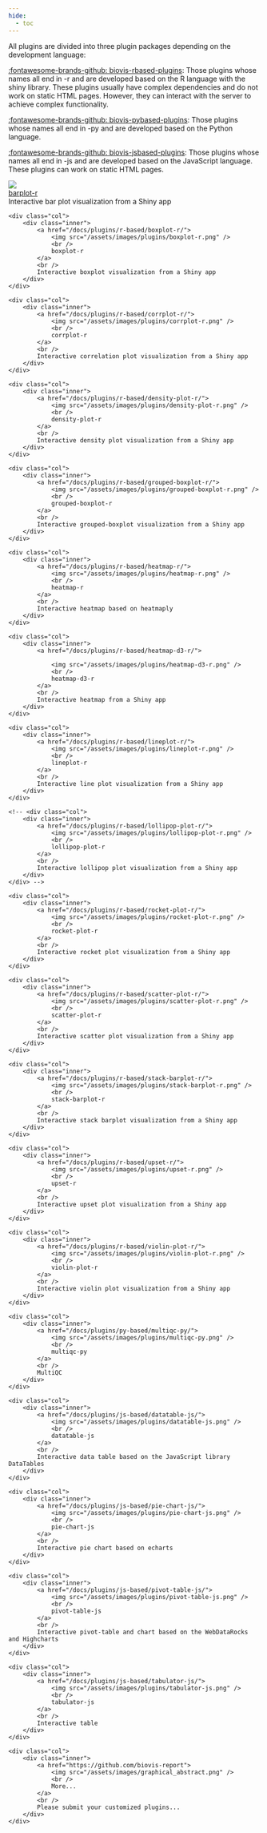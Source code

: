 ```yaml
---
hide:
  - toc
---
```


All plugins are divided into three plugin packages depending on the development language:

[:fontawesome-brands-github: biovis-rbased-plugins](https://github.com/biovis-report/biovis-rbased-plugins): Those plugins whose names all end in -r and are developed based on the R language with the shiny library. These plugins usually have complex dependencies and do not work on static HTML pages. However, they can interact with the server to achieve complex functionality.

[:fontawesome-brands-github: biovis-pybased-plugins](https://github.com/biovis-report/biovis-pybased-plugins): Those plugins whose names all end in -py and are developed based on the Python language.

[:fontawesome-brands-github: biovis-jsbased-plugins](https://github.com/biovis-report/biovis-jsbased-plugins): Those plugins whose names all end in -js and are developed based on the JavaScript language. These plugins can work on static HTML pages.

<div class="row row-cols-2 plugin-grid">
    <div class="col">
        <div class="inner">
            <a href="/docs/plugins/r-based/barplot-r/">
                <img src="/assets/images/plugins/barplot-r.png" />
                <br />
                barplot-r
            </a>
            <br />
            Interactive bar plot visualization from a Shiny app
        </div>
    </div>

    <div class="col">
        <div class="inner">
            <a href="/docs/plugins/r-based/boxplot-r/">
                <img src="/assets/images/plugins/boxplot-r.png" />
                <br />
                boxplot-r
            </a>
            <br />
            Interactive boxplot visualization from a Shiny app
        </div>
    </div>

    <div class="col">
        <div class="inner">
            <a href="/docs/plugins/r-based/corrplot-r/">
                <img src="/assets/images/plugins/corrplot-r.png" />
                <br />
                corrplot-r
            </a>
            <br />
            Interactive correlation plot visualization from a Shiny app
        </div>
    </div>

    <div class="col">
        <div class="inner">
            <a href="/docs/plugins/r-based/density-plot-r/">
                <img src="/assets/images/plugins/density-plot-r.png" />
                <br />
                density-plot-r
            </a>
            <br />
            Interactive density plot visualization from a Shiny app
        </div>
    </div>

    <div class="col">
        <div class="inner">
            <a href="/docs/plugins/r-based/grouped-boxplot-r/">
                <img src="/assets/images/plugins/grouped-boxplot-r.png" />
                <br />
                grouped-boxplot-r
            </a>
            <br />
            Interactive grouped-boxplot visualization from a Shiny app
        </div>
    </div>

    <div class="col">
        <div class="inner">
            <a href="/docs/plugins/r-based/heatmap-r/">
                <img src="/assets/images/plugins/heatmap-r.png" />
                <br />
                heatmap-r
            </a>
            <br />
            Interactive heatmap based on heatmaply
        </div>
    </div>

    <div class="col">
        <div class="inner">
            <a href="/docs/plugins/r-based/heatmap-d3-r/">

                <img src="/assets/images/plugins/heatmap-d3-r.png" />
                <br />
                heatmap-d3-r
            </a>
            <br />
            Interactive heatmap from a Shiny app
        </div>
    </div>

    <div class="col">
        <div class="inner">
            <a href="/docs/plugins/r-based/lineplot-r/">
                <img src="/assets/images/plugins/lineplot-r.png" />
                <br />
                lineplot-r
            </a>
            <br />
            Interactive line plot visualization from a Shiny app
        </div>
    </div>

    <!-- <div class="col">
        <div class="inner">
            <a href="/docs/plugins/r-based/lollipop-plot-r/">
                <img src="/assets/images/plugins/lollipop-plot-r.png" />
                <br />
                lollipop-plot-r
            </a>
            <br />
            Interactive lollipop plot visualization from a Shiny app
        </div>
    </div> -->

    <div class="col">
        <div class="inner">
            <a href="/docs/plugins/r-based/rocket-plot-r/">
                <img src="/assets/images/plugins/rocket-plot-r.png" />
                <br />
                rocket-plot-r
            </a>
            <br />
            Interactive rocket plot visualization from a Shiny app
        </div>
    </div>

    <div class="col">
        <div class="inner">
            <a href="/docs/plugins/r-based/scatter-plot-r/">
                <img src="/assets/images/plugins/scatter-plot-r.png" />
                <br />
                scatter-plot-r
            </a>
            <br />
            Interactive scatter plot visualization from a Shiny app
        </div>
    </div>

    <div class="col">
        <div class="inner">
            <a href="/docs/plugins/r-based/stack-barplot-r/">
                <img src="/assets/images/plugins/stack-barplot-r.png" />
                <br />
                stack-barplot-r
            </a>
            <br />
            Interactive stack barplot visualization from a Shiny app
        </div>
    </div>

    <div class="col">
        <div class="inner">
            <a href="/docs/plugins/r-based/upset-r/">
                <img src="/assets/images/plugins/upset-r.png" />
                <br />
                upset-r
            </a>
            <br />
            Interactive upset plot visualization from a Shiny app
        </div>
    </div>

    <div class="col">
        <div class="inner">
            <a href="/docs/plugins/r-based/violin-plot-r/">
                <img src="/assets/images/plugins/violin-plot-r.png" />
                <br />
                violin-plot-r
            </a>
            <br />
            Interactive violin plot visualization from a Shiny app
        </div>
    </div>

    <div class="col">
        <div class="inner">
            <a href="/docs/plugins/py-based/multiqc-py/">
                <img src="/assets/images/plugins/multiqc-py.png" />
                <br />
                multiqc-py
            </a>
            <br />
            MultiQC
        </div>
    </div>

    <div class="col">
        <div class="inner">
            <a href="/docs/plugins/js-based/datatable-js/">
                <img src="/assets/images/plugins/datatable-js.png" />
                <br />
                datatable-js
            </a>
            <br />
            Interactive data table based on the JavaScript library DataTables
        </div>
    </div>

    <div class="col">
        <div class="inner">
            <a href="/docs/plugins/js-based/pie-chart-js/">
                <img src="/assets/images/plugins/pie-chart-js.png" />
                <br />
                pie-chart-js
            </a>
            <br />
            Interactive pie chart based on echarts
        </div>
    </div>

    <div class="col">
        <div class="inner">
            <a href="/docs/plugins/js-based/pivot-table-js/">
                <img src="/assets/images/plugins/pivot-table-js.png" />
                <br />
                pivot-table-js
            </a>
            <br />
            Interactive pivot-table and chart based on the WebDataRocks and Highcharts
        </div>
    </div>

    <div class="col">
        <div class="inner">
            <a href="/docs/plugins/js-based/tabulator-js/">
                <img src="/assets/images/plugins/tabulator-js.png" />
                <br />
                tabulator-js
            </a>
            <br />
            Interactive table
        </div>
    </div>

    <div class="col">
        <div class="inner">
            <a href="https://github.com/biovis-report">
                <img src="/assets/images/graphical_abstract.png" />
                <br />
                More...
            </a>
            <br />
            Please submit your customized plugins...
        </div>
    </div>
</div>
